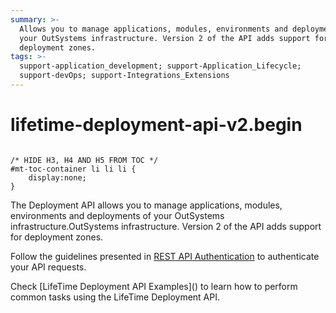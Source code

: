 ```yaml
---
summary: >-
  Allows you to manage applications, modules, environments and deployments of
  your OutSystems infrastructure. Version 2 of the API adds support for
  deployment zones.
tags: >-
  support-application_development; support-Application_Lifecycle;
  support-devOps; support-Integrations_Extensions
---
```


# lifetime-deployment-api-v2.begin

```text

/* HIDE H3, H4 AND H5 FROM TOC */
#mt-toc-container li li li {
    display:none;
}
```

The Deployment API allows you to manage applications, modules, environments and deployments of your OutSystems infrastructure.OutSystems infrastructure. Version 2 of the API adds support for deployment zones.

Follow the guidelines presented in [REST API Authentication](https://github.com/danielmarquespt/docs-product/tree/e7ea3f444d5129dab245c69ab72ae091554bc4fb/src/ref/apis/lifetime-deployment/rest-api-authentication.md%3E) to authenticate your API requests.

 Check \[LifeTime Deployment API Examples\]\(\) to learn how to perform common tasks using the LifeTime Deployment API.

